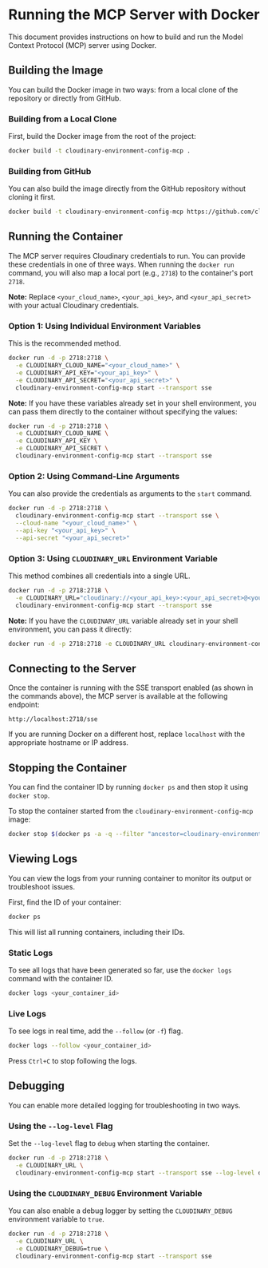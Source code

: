 # Running the MCP Server with Docker

This document provides instructions on how to build and run the Model Context Protocol (MCP) server using Docker.

## Building the Image

You can build the Docker image in two ways: from a local clone of the repository or directly from GitHub.

### Building from a Local Clone

First, build the Docker image from the root of the project:

```sh
docker build -t cloudinary-environment-config-mcp .
```

### Building from GitHub

You can also build the image directly from the GitHub repository without cloning it first.

```sh
docker build -t cloudinary-environment-config-mcp https://github.com/cloudinary/environment-config-js.git
```

## Running the Container

The MCP server requires Cloudinary credentials to run. You can provide these credentials in one of three ways. When running the `docker run` command, you will also map a local port (e.g., `2718`) to the container's port `2718`.

**Note:** Replace `<your_cloud_name>`, `<your_api_key>`, and `<your_api_secret>` with your actual Cloudinary credentials.

### Option 1: Using Individual Environment Variables

This is the recommended method.

```sh
docker run -d -p 2718:2718 \
  -e CLOUDINARY_CLOUD_NAME="<your_cloud_name>" \
  -e CLOUDINARY_API_KEY="<your_api_key>" \
  -e CLOUDINARY_API_SECRET="<your_api_secret>" \
  cloudinary-environment-config-mcp start --transport sse
```

**Note:** If you have these variables already set in your shell environment, you can pass them directly to the container without specifying the values:

```sh
docker run -d -p 2718:2718 \
  -e CLOUDINARY_CLOUD_NAME \
  -e CLOUDINARY_API_KEY \
  -e CLOUDINARY_API_SECRET \
  cloudinary-environment-config-mcp start --transport sse
```

### Option 2: Using Command-Line Arguments

You can also provide the credentials as arguments to the `start` command.

```sh
docker run -d -p 2718:2718 \
  cloudinary-environment-config-mcp start --transport sse \
  --cloud-name "<your_cloud_name>" \
  --api-key "<your_api_key>" \
  --api-secret "<your_api_secret>"
```

### Option 3: Using `CLOUDINARY_URL` Environment Variable

This method combines all credentials into a single URL.

```sh
docker run -d -p 2718:2718 \
  -e CLOUDINARY_URL="cloudinary://<your_api_key>:<your_api_secret>@<your_cloud_name>" \
  cloudinary-environment-config-mcp start --transport sse
```

**Note:** If you have the `CLOUDINARY_URL` variable already set in your shell environment, you can pass it directly:

```sh
docker run -d -p 2718:2718 -e CLOUDINARY_URL cloudinary-environment-config-mcp start --transport sse
```

## Connecting to the Server

Once the container is running with the SSE transport enabled (as shown in the commands above), the MCP server is available at the following endpoint:

`http://localhost:2718/sse`

If you are running Docker on a different host, replace `localhost` with the appropriate hostname or IP address.

## Stopping the Container

You can find the container ID by running `docker ps` and then stop it using `docker stop`.

To stop the container started from the `cloudinary-environment-config-mcp` image:
```sh
docker stop $(docker ps -a -q --filter "ancestor=cloudinary-environment-config-mcp")
```

## Viewing Logs

You can view the logs from your running container to monitor its output or troubleshoot issues.

First, find the ID of your container:
```sh
docker ps
```
This will list all running containers, including their IDs.

### Static Logs

To see all logs that have been generated so far, use the `docker logs` command with the container ID.

```sh
docker logs <your_container_id>
```

### Live Logs

To see logs in real time, add the `--follow` (or `-f`) flag.

```sh
docker logs --follow <your_container_id>
```

Press `Ctrl+C` to stop following the logs.

## Debugging

You can enable more detailed logging for troubleshooting in two ways.

### Using the `--log-level` Flag

Set the `--log-level` flag to `debug` when starting the container.

```sh
docker run -d -p 2718:2718 \
  -e CLOUDINARY_URL \
  cloudinary-environment-config-mcp start --transport sse --log-level debug
```

### Using the `CLOUDINARY_DEBUG` Environment Variable

You can also enable a debug logger by setting the `CLOUDINARY_DEBUG` environment variable to `true`.

```sh
docker run -d -p 2718:2718 \
  -e CLOUDINARY_URL \
  -e CLOUDINARY_DEBUG=true \
  cloudinary-environment-config-mcp start --transport sse
```
